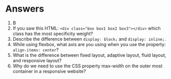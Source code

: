 <!-- Answers to the Self Study Questions go here -->
# Answers
1. B
1. If you saw this HTML: `<div class="box box1 box2 box3"></div>` which class has the most specificity weight?
2. Describe the difference between `display: block;` and `display: inline;`.
3. While using flexbox, what axis are you using when you use the property: `align-items: center`?
4. What is the difference between fixed layout, adaptive layout, fluid layout, and responsive layout?
5. Why do we need to use the CSS property max-width on the outer most container in a responsive website?
